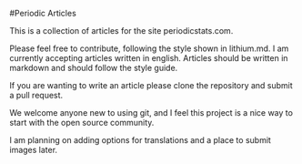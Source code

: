 #Periodic Articles

This is a collection of articles for the site periodicstats.com.

Please feel free to contribute, following the style shown in lithium.md. I am currently accepting articles written in english. Articles should be written in markdown and should follow the style guide.

If you are wanting to write an article please clone the repository and submit a pull request.

We welcome anyone new to using git, and I feel this project is a nice way to start with the open source community.

I am planning on adding options for translations and a place to submit images later.
